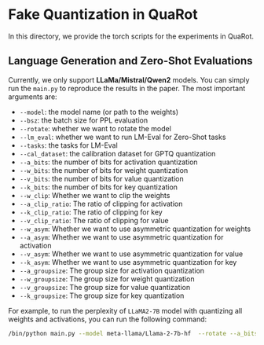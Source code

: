 # Fake Quantization in QuaRot


In this directory, we provide the torch scripts for the experiments in QuaRot. 


## Language Generation and Zero-Shot Evaluations

Currently, we only support **LLaMa/Mistral/Qwen2** models. You can simply run the `main.py` to reproduce the results in the paper. The most important arguments are:

- `--model`: the model name (or path to the weights)
- `--bsz`: the batch size for PPL evaluation
- `--rotate`: whether we want to rotate the model
- `--lm_eval`: whether we want to run LM-Eval for Zero-Shot tasks
- `--tasks`: the tasks for LM-Eval
- `--cal_dataset`: the calibration dataset for GPTQ quantization
- `--a_bits`: the number of bits for activation quantization
- `--w_bits`: the number of bits for weight quantization
- `--v_bits`: the number of bits for value quantization
- `--k_bits`: the number of bits for key quantization
- `--w_clip`: Whether we want to clip the weights
- `--a_clip_ratio`: The ratio of clipping for activation
- `--k_clip_ratio`: The ratio of clipping for key
- `--v_clip_ratio`: The ratio of clipping for value
- `--w_asym`: Whether we want to use asymmetric quantization for weights
- `--a_asym`: Whether we want to use asymmetric quantization for activation
- `--v_asym`: Whether we want to use asymmetric quantization for value
- `--k_asym`: Whether we want to use asymmetric quantization for key
- `--a_groupsize`: The group size for activation quantization
- `--w_groupsize`: The group size for weight quantization
- `--v_groupsize`: The group size for value quantization
- `--k_groupsize`: The group size for key quantization
  
For example, to run the perplexity of `LLaMA2-7B` model with quantizing all weights and activations, you can run the following command:

```bash
/bin/python main.py --model meta-llama/Llama-2-7b-hf  --rotate --a_bits 4 --v_bits 4 --k_bits 4 --w_bits 4 --w_clip
```
